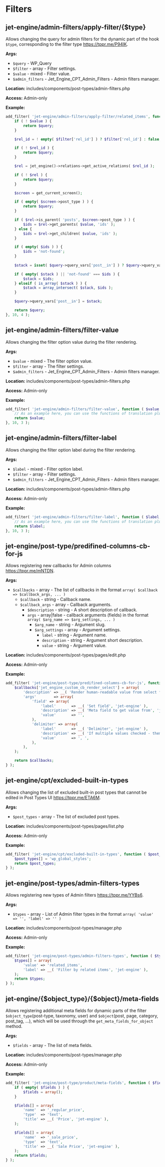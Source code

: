# Filters

## jet-engine/admin-filters/apply-filter/{$type}

Allows changing the query for admin filters for the dynamic part of the hook `$type`, corresponding to the filter type https://tppr.me/P94lK.

**Args:**
- `$query` - WP_Query
- `$filter` - array - Filter settings. 
- `$value` - mixed - Filter value. 
- `$admin_filters` - Jet_Engine_CPT_Admin_Filters - Admin filters manager. 

**Location:**
includes/components/post-types/admin-filters.php

**Access:**
Admin-only 

**Example:**

```php
add_filter( 'jet-engine/admin-filters/apply-filter/related_items', function ( $query, $filter, $value, $admin_filters ) {
	if ( ! $value ) {
		return $query;
	}

	$rel_id = ! empty( $filter['rel_id'] ) ? $filter['rel_id'] : false;

	if ( ! $rel_id ) {
		return $query;
	}

	$rel = jet_engine()->relations->get_active_relations( $rel_id );

	if ( ! $rel ) {
		return $query;
	}

	$screen = get_current_screen();

	if ( empty( $screen->post_type ) ) {
		return $query;
	}

	if ( $rel->is_parent( 'posts', $screen->post_type ) ) {
		$ids = $rel->get_parents( $value, 'ids' );
	} else {
		$ids = $rel->get_children( $value, 'ids' );
	}

	if ( empty( $ids ) ) {
		$ids = 'not-found';
	}
	
	$stack = isset( $query->query_vars['post__in'] ) ? $query->query_vars['post__in'] : array();

	if ( empty( $stack ) || 'not-found' === $ids ) {
		$stack = $ids;
	} elseif ( is_array( $stack ) ) {
		$stack = array_intersect( $stack, $ids );
	}

	$query->query_vars['post__in'] = $stack;

	return $query;
}, 10, 4 );
```

## jet-engine/admin-filters/filter-value

Allows changing the filter option value during the filter rendering. 

**Args:**
- `$value` - mixed - The filter option value.
- `$filter` - array - The filter settings. 
- `$admin_filters` - Jet_Engine_CPT_Admin_Filters - Admin filters manager. 

**Location:**
includes/components/post-types/admin-filters.php

**Access:**
Admin-only

**Example:**

```php
add_filter( 'jet-engine/admin-filters/filter-value', function ( $value, $filter, $admin_filters ) {
    // As an example here, you can use the functions of translation plugins to translate a value
    return $value;
}, 10, 3 );
```

## jet-engine/admin-filters/filter-label

Allows changing the filter option label during the filter rendering.

**Args:**
- `$label` - mixed - Filter option label.
- `$filter` - array - Filter settings. 
- `$admin_filters` - Jet_Engine_CPT_Admin_Filters - Admin filters manager. 

**Location:**
includes/components/post-types/admin-filters.php

**Access:**
Admin-only

**Example:**

```php
add_filter( 'jet-engine/admin-filters/filter-label', function ( $label, $filter, $admin_filters ) {
    // As an example here, you can use the functions of translation plugins to translate a label
    return $label;
}, 10, 3 );
```

## jet-engine/post-type/predifined-columns-cb-for-js

Allows registering new callbacks for Admin columns https://tppr.me/mNTDN.

**Args:**
- `$callbacks` - array - The list of callbacks in the format `array( $callback => $callback_args, ... )`
    - `$callback` - string - Callback name. 
    - `$callback_args` - array - Callback arguments. 
        - `$description` - string - A short description of callback. 
        - `args` - array|false - callback arguments (fields) in the format `array( $arg_name => $arg_settings, ... )`
            - `$arg_name` - string - Argument slug. 
            - `$arg_settings` - array - Argument settings. 
                - `label` - string - Argument name. 
                - `description` - string - Argument short description. 
                - `value` - string - Argument value. 

**Location:**
includes/components/post-types/pages/edit.php

**Access:**
Admin-only

**Example:**

```php
add_filter( 'jet-engine/post-type/predifined-columns-cb-for-js', function ( $callbacks ) {
    $callbacks['jet_engine_custom_cb_render_select'] = array(
        'description' => __( 'Render human-readable value from select field or radio field', 'jet-engine' ),
        'args'        => array(
            'field' => array(
                'label'       => __( 'Set field', 'jet-engine' ),
                'description' => __( 'Meta field to get value from', 'jet-engine' ),
                'value'       => '',
            ),
            'delimiter' => array(
                'label'       => __( 'Delimiter', 'jet-engine' ),
                'description' => __( 'If multiple values checked - them will be separated with this', 'jet-engine' ),
                'value'       => ', ',
            ),
        ),
    );

    return $callbacks;
} );
```

## jet-engine/cpt/excluded-built-in-types

Allows changing the list of excluded built-in post types that cannot be edited in Post Types UI https://tppr.me/ETA6M.

**Args:**
- `$post_types` - array - The list of excluded post types.

**Location:**
includes/components/post-types/pages/list.php

**Access:**
Admin-only

**Example:**

```php
add_filter( 'jet-engine/cpt/excluded-built-in-types', function ( $post_types ) {
    $post_types[] = 'wp_global_styles';
    return $post_types;
} );
```

## jet-engine/post-types/admin-filters-types

Allows registering new types of Admin filters https://tppr.me/YYBs6. 

**Args:**
- `$types` - array -  List of Admin filter types in the format `array( 'value' => '', 'label' => '' )`

**Location:**
includes/components/post-types/manager.php

**Access:**
Admin-only

**Example:**

```php
add_filter( 'jet-engine/post-types/admin-filters-types', function ( $types ) {
    $types[] = array(
        'value' => 'related_items',
        'label' => __( 'Filter by related items', 'jet-engine' ),
    );
    return $types;
} );
```

## jet-engine/{$object_type}/{$object}/meta-fields

Allows registering additional meta fields for dynamic parts of the filter `$object_type`(post-type, taxonomy, user) and
`$object`(post, page, category, post_tag, ...), which will be used through the `get_meta_fields_for_object` method.

**Args:**
- `$fields` - array - The list of meta fields. 

**Location:**
includes/components/post-types/manager.php

**Access:**
Admin-only

**Example:**

```php
add_filter( 'jet-engine/post-type/product/meta-fields', function ( $fields ) {
    if ( empty( $fields ) ) {
        $fields = array();
    }

    $fields[] = array(
        'name'  => '_regular_price',
        'type'  => 'text',
        'title' => __( 'Price', 'jet-engine' ),
    );

    $fields[] = array(
        'name'  => '_sale_price',
        'type'  => 'text',
        'title' => __( 'Sale Price', 'jet-engine' ),
    );
    return $fields;
} );
```